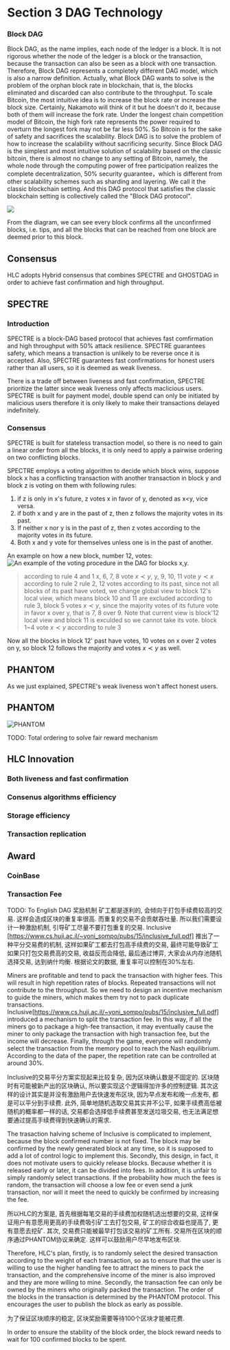 
# Section 3 DAG Technology
### Block DAG 
Block DAG, as the name implies, each node of the ledger is a block. It is not rigorous whether the node of the ledger is a block or the transaction, because the transaction can also be seen as a block with one transaction. Therefore, Block DAG represents a completely different DAG model, which is also a narrow definition. Actually, what Block DAG wants to solve is the problem of the orphan block rate in blockchain, that is, the blocks eliminated and discarded can also contribute to the throughput. To scale Bitcoin, the most intuitive idea is to increase the block rate or increase the block size. Certainly, Nakamoto will think of it but he doesn't do it, because both of them will increase the fork rate. Under the longest chain competition model of Bitcoin, the high fork rate represents the power required to overturn the longest fork may not be far less 50%. So Bitcoin is for the sake of safety and sacrifices the scalability. Block DAG is to solve the problem of how to increase the scalability without sacrificing security. Since Block DAG is the simplest and most intuitive solution of scalability based on the classic bitcoin, there is almost no change to any setting of Bitcoin, namely, the whole node through the computing power of free participation realizes the complete decentralization, 50% security guarantee，which is different from other scalability schemes such as sharding and layering. We call it the classic blockchain setting. And this DAG protocol that satisfies the classic blockchain setting is collectively called the "Block DAG protocol".  

![](https://cdn-images-1.medium.com/max/1600/1*AIn97mEZKvgcrZn8SmXRzw.png)

From the diagram, we can see every block confirms all the unconfirmed blocks, i.e. tips, and all the blocks that can be reached from one block are deemed prior to this block.

## Consensus
HLC adopts Hybrid consensus that combines SPECTRE and GHOSTDAG in order to achieve fast confirmation and  high throughput. 

## SPECTRE  
### Introduction  
SPECTRE is a block-DAG based protocol  that achieves fast comfirmation and high throughput with 50% attack resilience.  SPECTRE guarantees safety, which means  a transaction is unlikely to be reverse once it is accepted. Also, SPECTRE guarantees fast confirmations for honest users rather than all users, so it is deemed as weak liveness.

There is a trade off between liveness and fast confirmation, SPECTRE prioritize the latter since weak liveness only affects maclicious users. SPECTRE is built for payment model,  double spend can only be initiated by malicious users therefore it is only  likely to make their transactions delayed indefinitely.

### Consensus
SPECTRE is built for stateless transaction model, so there is no need to gain a linear order from all the blocks, it is only need to  apply a pairwise ordering on two conflicting blocks. 

SPECTRE employs a voting algorithm to decide which block wins, suppose block x has a conflicting transaction with another transaction in block y and block z is voting on them with following rules:

1. if z is only in x's future, z votes x in favor of y, denoted as x<y, vice versa.
2. if both x and y are in the past of z, then z follows the majority votes in its past.
3. If neither x nor y is in the past of z, then z votes according to the  majority votes in its future.
4. Both x and y vote for themselves unless one is in the past of another.


An example on how a new block, number 12, votes:
![An example of the voting procedure in the DAG for blocks x,y.](https://cdn-images-1.medium.com/max/1600/1*q82YuxF11M7LnxWWEkQzUw.png)


>  according to rule 4 and 1 x, 6, 7, 8 vote $x \prec y$, y, 9, 10, 11 vote $y \prec x$
> according to rule 2 rule 2, 12 votes according to its past, since not all blocks of its past have voted,  we change global view to block 12's local view, which means block 10 and 11 are excluded
> according to rule 3, block 5 votes $x \prec y$, since the majority votes of its future vote in favor x over y, that is  7, 8 over 9.  Note that current view is block'12 local view and block 11 is exculded so we cannot take its vote.
> block 1~4 vote $x \prec y$ according to rule 3

Now all the blocks in block 12' past have votes, 10 votes on x over 2 votes on y, so block 12 follows the majority and votes $x \prec y$ as well.

## PHANTOM
As we just explained, SPECTRE's weak liveness won't affect honest users.  

## PHANTOM
![PHANTOM](https://cdn-images-1.medium.com/max/1200/1*bjxmg-HgBF7I_0YmkEpoHg.png)

TODO: Total ordering to solve fair reward mechanism

## HLC Innovation
### Both liveness and fast confirmation
### Consenus algorithms efficiency
### Storage efficiency
### Transaction replication

## Award
### CoinBase
### Transaction Fee
TODO: To English
DAG 奖励机制
矿工都是逐利的, 会倾向于打包手续费较高的交易. 这样会造成区块的重复率很高. 而重复的交易不会贡献吞吐量. 所以我们需要设计一种激励机制, 引导矿工尽量不要打包重复的交易. Inclusive [https://www.cs.huji.ac.il/~yoni_sompo/pubs/15/inclusive_full.pdf] 推出了一种平分交易费的机制, 这样如果矿工都去打包高手续费的交易, 最终可能导致矿工如果只打包交易费高的交易, 收益反而会降低, 最后通过博弈, 大家会从内存池随机选择交易, 达到纳什均衡. 根据论文的数据, 重复率可以控制在30%左右.  

Miners are profitable and tend to pack the transaction with higher fees. This will result in high repetition rates of blocks. Repeated transactions will not contribute to the throughput. So we need to design an incentive mechanism to guide the miners, which makes them try not to pack duplicate transactions. Inclusive[https://www.cs.huji.ac.il/~yoni_sompo/pubs/15/inclusive_full.pdf] introduced a mechanism to split the transaction fee. In this way, if all the miners go to package a high-fee transaction, it may eventually cause the miner to only package the transaction with high transaction fee, but the income will decrease. Finally, through the game, everyone will randomly select the transaction from the memory pool to reach the Nash equilibrium. According to the data of the paper, the repetition rate can be controlled at around 30%.
 
Inclusive的交易平分方案实现起来比较复杂, 因为区块确认数是不固定的. 区块随时有可能被新产出的区块确认, 所以要实现这个逻辑得加许多的控制逻辑. 其次这样的设计其实是并没有激励用户去快速发布区块, 因为早点发布和晚一点发布, 都是可以平分到手续费. 此外, 简单地随机选取交易其实并不公平, 如果手续费高低被随机的概率都一样的话, 交易都会选择低手续费甚至发送垃圾交易, 也无法满足想要通过提高手续费得到快速确认的需求.  

The trasaction halving scheme of Inclusive is complicated to implement, because the block confirmed number is not fixed. The block may be confirmed by the newly generated block at any time, so it is supposed to add a lot of control logic to implement this. Secondly, this design, in fact, it does not motivate users to quickly release blocks. Because whether it is released early or later, it can be divided into fees. In addition, it is unfair to simply randomly select transactions. If the probability how much the fees is random, the transaction will choose a low fee or even send a junk transaction, nor will it meet the need to quickly be confirmed by increasing the fee.

所以HLC的方案是, 首先根据每笔交易的手续费加权随机选出想要的交易, 这样保证用户有意愿用更高的手续费吸引矿工去打包交易, 矿工的综合收益也提高了, 更有意愿去挖矿. 其次, 交易费只能被最早打包该交易的矿工所有. 交易所在区块的顺序通过PHANTOM协议来确定. 这样可以鼓励用户尽早地发布区块.

Therefore, HLC's plan, firstly, is to randomly select the desired transaction according to the weight of each transaction, so as to ensure that the user is willing to use the higher handling fee to attract the miners to pack the transaction, and the comprehensive income of the miner is also improved and they are more willing to mine. Secondly, the transaction fee can only be owned by the miners who originally packed the transaction. The order of the blocks in the transaction is determined by the PHANTOM protocol. This encourages the user to publish the block as early as possible.

为了保证区块顺序的稳定, 区块奖励需要等待100个区块才能被花费.   

In order to ensure the stability of the block order, the block reward needs to wait for 100 confirmed blocks to be spent.
 
